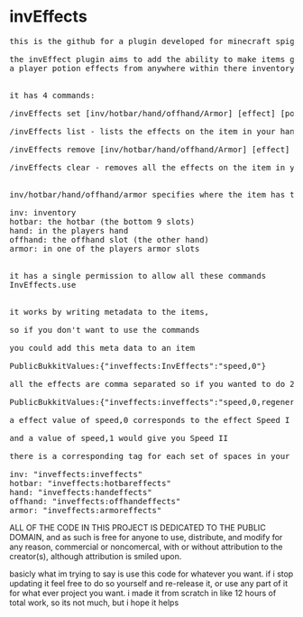# invEffects
<pre>
this is the github for a plugin developed for minecraft spigot 1.16.5

the invEffect plugin aims to add the ability to make items give
a player potion effects from anywhere within there inventory


it has 4 commands:

/invEffects set [inv/hotbar/hand/offhand/Armor] [effect] [power] - applies the effect to the item in your hand

/invEffects list - lists the effects on the item in your hand

/invEffects remove [inv/hotbar/hand/offhand/Armor] [effect] - removes the effect from the item

/invEffects clear - removes all the effects on the item in your hand


inv/hotbar/hand/offhand/armor specifies where the item has to be in order for the effect to activate

inv: inventory
hotbar: the hotbar (the bottom 9 slots)
hand: in the players hand
offhand: the offhand slot (the other hand)
armor: in one of the players armor slots


it has a single permission to allow all these commands 
InvEffects.use


it works by writing metadata to the items,

so if you don't want to use the commands

you could add this meta data to an item

PublicBukkitValues:{"inveffects:InvEffects":"speed,0"}

all the effects are comma separated so if you wanted to do 2 effects you would do

PublicBukkitValues:{"inveffects:inveffects":"speed,0,regeneration,0"}

a effect value of speed,0 corresponds to the effect Speed I

and a value of speed,1 would give you Speed II

there is a corresponding tag for each set of spaces in your inventory

inv: "inveffects:inveffects"
hotbar: "inveffects:hotbareffects"
hand: "inveffects:handeffects"
offhand: "inveffects:offhandeffects"
armor: "inveffects:armoreffects"
</pre>


ALL OF THE CODE IN THIS PROJECT IS DEDICATED TO THE PUBLIC DOMAIN, and as such is free for anyone to use, distribute, and modify for any reason, commercial or noncomercal, with or without attribution to the creator(s), although attribution is smiled upon.

basicly what im trying to say is use this code for whatever you want. if i stop updating it feel free to do so yourself and re-release it, or use any part of it for what ever project you want. i made it from scratch in like 12 hours of total work, so its not much, but i hope it helps

